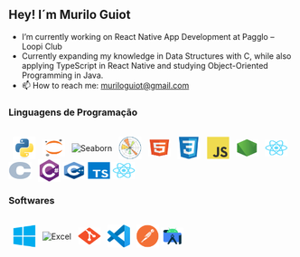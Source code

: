 ## Hey! I´m Murilo Guiot

-  I’m currently working on React Native App Development at Pagglo – Loopi Club  
-  Currently expanding my knowledge in Data Structures with C, while also applying TypeScript in React Native and studying Object-Oriented Programming in Java.
- 📫 How to reach me: muriloguiot@gmail.com


### Linguagens de Programação
<div style="display: inline-block;"><br>
  <img align="center" alt="Python"       height="30" width="40" src="https://raw.githubusercontent.com/devicons/devicon/master/icons/python/python-original.svg" />
  <img align="center" alt="Jupyter"      height="30" width="40" src="https://raw.githubusercontent.com/devicons/devicon/master/icons/jupyter/jupyter-original.svg" />
  <img align="center" alt="Seaborn"      height="30" style="width:auto" src="https://raw.githubusercontent.com/mwaskom/seaborn/master/doc/_static/logo-wide-lightbg.svg" />
  <img align="center" alt="Matplotlib"   height="30" width="40" src="https://raw.githubusercontent.com/devicons/devicon/master/icons/matplotlib/matplotlib-original.svg" />
  <img align="center" alt="HTML5"        height="30" width="40" src="https://raw.githubusercontent.com/devicons/devicon/master/icons/html5/html5-original.svg" />
  <img align="center" alt="CSS3"         height="30" width="40" src="https://raw.githubusercontent.com/devicons/devicon/master/icons/css3/css3-original.svg" />
  <img align="center" alt="JavaScript"   height="30" width="40" src="https://raw.githubusercontent.com/devicons/devicon/master/icons/javascript/javascript-original.svg" />
  <img align="center" alt="Node.js"      height="30" width="40" src="https://raw.githubusercontent.com/devicons/devicon/master/icons/nodejs/nodejs-original.svg" />
  <img align="center" alt="React"        height="30" width="40" src="https://raw.githubusercontent.com/devicons/devicon/master/icons/react/react-original.svg" />
  <img align="center" alt="C"            height="30" width="40" src="https://raw.githubusercontent.com/devicons/devicon/master/icons/c/c-original.svg" />
  <img align="center" alt="C#"           height="30" width="40" src="https://raw.githubusercontent.com/devicons/devicon/master/icons/csharp/csharp-original.svg" />
<img align="center" alt="C++"          height="30" width="40" src="https://raw.githubusercontent.com/devicons/devicon/master/icons/cplusplus/cplusplus-original.svg" />
<img align="center" alt="TypeScript"   height="30" width="40" src="https://raw.githubusercontent.com/devicons/devicon/master/icons/typescript/typescript-original.svg" />
<img align="center" alt="React Native" height="30" width="40" src="https://raw.githubusercontent.com/devicons/devicon/master/icons/react/react-original.svg" />
</div>

### Softwares
<div style="display: inline-block;"><br>
  <img align="center" alt="Windows"         height="30" width="40" src="https://raw.githubusercontent.com/devicons/devicon/master/icons/windows8/windows8-original.svg" />
  <img align="center" alt="Excel"           height="30" width="40" src="https://cdn.jsdelivr.net/npm/simple-icons@v8/icons/microsoftexcel.svg" />
  <img align="center" alt="Git"            height="30" width="40" src="https://raw.githubusercontent.com/devicons/devicon/master/icons/git/git-original.svg" />
  <img align="center" alt="VS Code"         height="30" width="40" src="https://raw.githubusercontent.com/devicons/devicon/master/icons/vscode/vscode-original.svg" />
  <img align="center" alt="Postman"         height="30" width="40" src="https://raw.githubusercontent.com/devicons/devicon/master/icons/postman/postman-original.svg" />
<img align="center" alt="Android Studio" height="30" width="40" src="https://raw.githubusercontent.com/devicons/devicon/master/icons/androidstudio/androidstudio-original.svg" />
</div>
